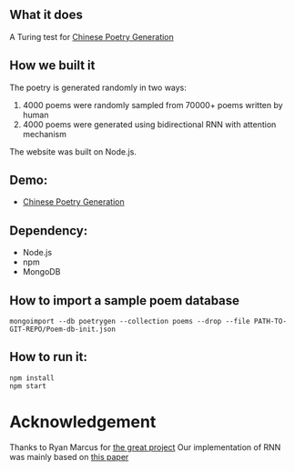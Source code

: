 ## What it does

A Turing test for [Chinese Poetry Generation](https://cs.uwaterloo.ca/~mli/Simon_Vera.pdf)

## How we built it

The poetry is generated randomly in two ways:

1.  4000 poems were randomly sampled from 70000+ poems written by human
2.  4000 poems were generated using bidirectional RNN with attention mechanism

The website was built on Node.js.

## Demo:

- [Chinese Poetry Generation](http://ming-gpu-3.cs.uwaterloo.ca:8080)

## Dependency:

- Node.js  
- npm  
- MongoDB  

## How to import a sample poem database
```mongoimport --db poetrygen --collection poems --drop --file PATH-TO-GIT-REPO/Poem-db-init.json```

## How to run it:
```npm install```  
```npm start```  

# Acknowledgement
Thanks to Ryan Marcus for [the great project](https://github.com/RyanMarcus/EdgarAllanPoetry)
Our implementation of RNN was mainly based on [this paper](https://arxiv.org/abs/1610.09889)


